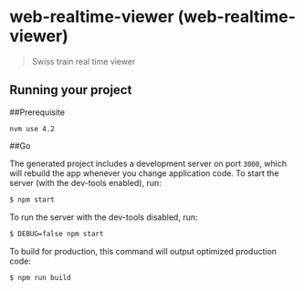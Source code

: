 


# web-realtime-viewer (web-realtime-viewer)

> Swiss train real time viewer

## Running your project

##Prerequisite

    nvm use 4.2

##Go

The generated project includes a development server on port `3000`, which will rebuild the app whenever you change application code. To start the server (with the dev-tools enabled), run:

```bash
$ npm start
```

To run the server with the dev-tools disabled, run:

```bash
$ DEBUG=false npm start
```

To build for production, this command will output optimized production code:

```bash
$ npm run build
```
